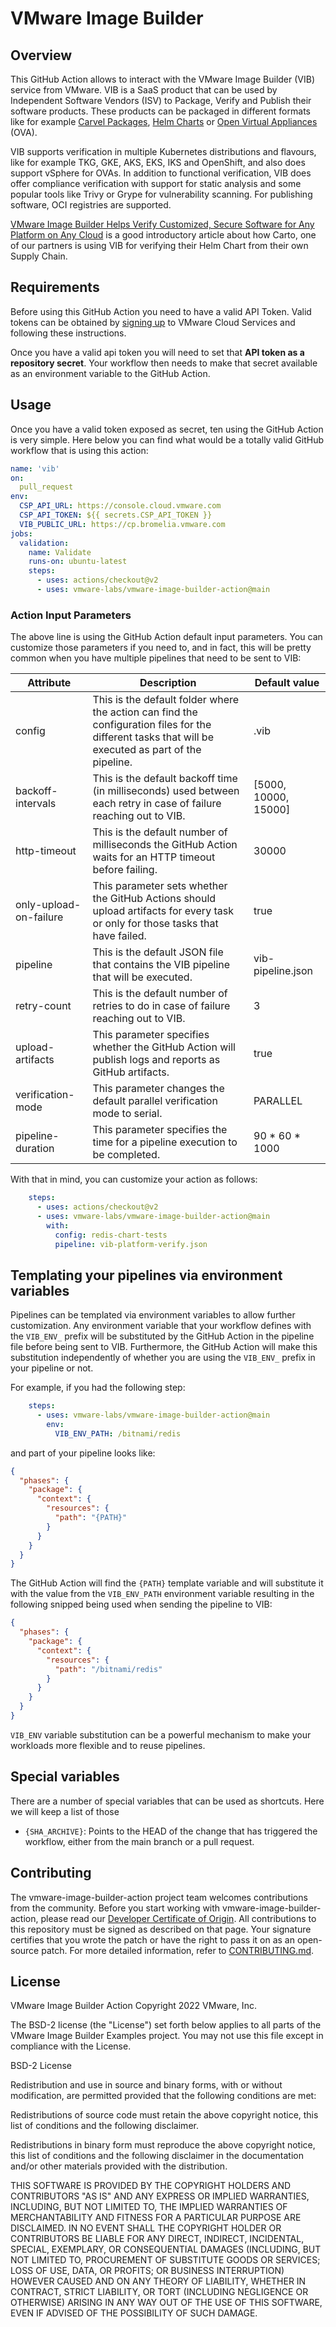 # VMware Image Builder

## Overview

This GitHub Action allows to interact with the VMware Image Builder (VIB) service from VMware. VIB is a SaaS product that can be used by Independent Software Vendors (ISV) to Package, Verify and Publish their software products. These products can be packaged in different formats like for example [Carvel Packages](https://carvel.dev), [Helm Charts](https://helm.sh) or [Open Virtual Appliances](https://docs.vmware.com/en/VMware-vSphere/7.0/com.vmware.vsphere.vm_admin.doc/GUID-AE61948B-C2EE-436E-BAFB-3C7209088552.html) (OVA).

VIB supports verification in multiple Kubernetes distributions and flavours, like for example TKG, GKE, AKS, EKS, IKS and OpenShift, and also does support vSphere for OVAs. In addition to functional verification, VIB does offer compliance verification with support for static analysis and some popular tools like Trivy or Grype for vulnerability scanning. For publishing software, OCI registries are supported.

[VMware Image Builder Helps Verify Customized, Secure Software for Any Platform on Any Cloud](https://tanzu.vmware.com/content/blog/vmware-image-builder-verifies-customized-secure-software) is a good introductory article about how Carto, one of our partners is using VIB for verifying their Helm Chart from their own Supply Chain.

## Requirements

Before using this GitHub Action you need to have a valid API Token. Valid tokens can be obtained by [signing up](https://console.cloud.vmware.com) to VMware Cloud Services and following these instructions.

Once you have a valid api token you will need to set that **API token as a repository secret**. Your workflow then needs to make that secret available as an environment variable to the GitHub Action.

## Usage

Once you have a valid token exposed as secret, ten using the GitHub Action is very simple. Here below you can find what would be a totally valid GitHub workflow that is using this action:

```yaml
name: 'vib'
on:
  pull_request
env:
  CSP_API_URL: https://console.cloud.vmware.com
  CSP_API_TOKEN: ${{ secrets.CSP_API_TOKEN }}
  VIB_PUBLIC_URL: https://cp.bromelia.vmware.com
jobs:
  validation:
    name: Validate
    runs-on: ubuntu-latest
    steps:
      - uses: actions/checkout@v2
      - uses: vmware-labs/vmware-image-builder-action@main
```

### Action Input Parameters

The above line is using the GitHub Action default input parameters. You can customize those parameters if you need to, and in fact, this will be pretty common when you have multiple pipelines that need to be sent to VIB:

| Attribute              | Description                                                                                                                                         | Default value        |
| ---------------------- | --------------------------------------------------------------------------------------------------------------------------------------------------- | -------------------- |
| config                 | This is the default folder where the action can find the configuration files for the different tasks that will be executed as part of the pipeline. | .vib                 |
| backoff-intervals      | This is the default backoff time (in milliseconds) used between each retry in case of failure reaching out to VIB.                                                    | [5000, 10000, 15000] |
| http-timeout           | This is the default number of milliseconds the GitHub Action waits for an HTTP timeout before failing.                                                   | 30000                |
| only-upload-on-failure | This parameter sets whether the GitHub Actions should upload artifacts for every task or only for those tasks that have failed.                     | true                 |
| pipeline               | This is the default JSON file that contains the VIB pipeline that will be executed.                                                                 | vib-pipeline.json    |
| retry-count            | This is the default number of retries to do in case of failure reaching out to VIB.                                                                 | 3                    |
| upload-artifacts       | This parameter specifies whether the GitHub Action will publish logs and reports as GitHub artifacts.                                               | true                 |
| verification-mode      | This parameter changes the default parallel verification mode to serial.                                                                   | PARALLEL             |
| pipeline-duration      | This parameter specifies the time for a pipeline execution to be completed.                                                                  | 90 * 60 * 1000              |

With that in mind, you can customize your action as follows:

```yaml
    steps:
      - uses: actions/checkout@v2
      - uses: vmware-labs/vmware-image-builder-action@main
        with:
          config: redis-chart-tests
          pipeline: vib-platform-verify.json
```

## Templating your pipelines via environment variables

Pipelines can be templated via environment variables to allow further customization. Any environment variable that your workflow defines with the `VIB_ENV_` prefix will be substituted by the GitHub Action in the pipeline file before being sent to VIB. Furthermore, the GitHub Action will make this substitution independently of whether you are using the `VIB_ENV_` prefix in your pipeline or not.

For example, if you had the following step:

```yaml
    steps:
      - uses: vmware-labs/vmware-image-builder-action@main
        env:
          VIB_ENV_PATH: /bitnami/redis
```

and part of your pipeline looks like:

```json
{
  "phases": {
    "package": {
      "context": {
        "resources": {
          "path": "{PATH}"
        }
      }
    }
  }
}
```

The GitHub Action will find the `{PATH}` template variable and will substitute it with the value from the `VIB_ENV_PATH` environment variable resulting in the following snipped being used when sending the pipeline to VIB:

```json
{
  "phases": {
    "package": {
      "context": {
        "resources": {
          "path": "/bitnami/redis"
        }
      }
    }
  }
}
```

`VIB_ENV` variable substitution can be a powerful mechanism to make your workloads more flexible and to reuse pipelines.

## Special variables

There are a number of special variables that can be used as shortcuts. Here we will keep a list of those

* `{SHA_ARCHIVE}`: Points to the HEAD of the change that has triggered the workflow, either from the main branch or a pull request.

## Contributing

The vmware-image-builder-action project team welcomes contributions from the community. Before you start working with vmware-image-builder-action, please
read our [Developer Certificate of Origin](https://cla.vmware.com/dco). All contributions to this repository must be
signed as described on that page. Your signature certifies that you wrote the patch or have the right to pass it on
as an open-source patch. For more detailed information, refer to [CONTRIBUTING.md](CONTRIBUTING.md).

## License

VMware Image Builder Action
Copyright 2022 VMware, Inc.

The BSD-2 license (the "License") set forth below applies to all parts of the VMware Image Builder Examples project. You may not use this file except in compliance with the License.

BSD-2 License

Redistribution and use in source and binary forms, with or without modification, are permitted provided that the following conditions are met:

Redistributions of source code must retain the above copyright notice, this list of conditions and the following disclaimer.

Redistributions in binary form must reproduce the above copyright notice, this list of conditions and the following disclaimer in the documentation and/or other materials provided with the distribution.

THIS SOFTWARE IS PROVIDED BY THE COPYRIGHT HOLDERS AND CONTRIBUTORS "AS IS" AND ANY EXPRESS OR IMPLIED WARRANTIES, INCLUDING, BUT NOT LIMITED TO, THE IMPLIED WARRANTIES OF MERCHANTABILITY AND FITNESS FOR A PARTICULAR PURPOSE ARE DISCLAIMED. IN NO EVENT SHALL THE COPYRIGHT HOLDER OR CONTRIBUTORS BE LIABLE FOR ANY DIRECT, INDIRECT, INCIDENTAL, SPECIAL, EXEMPLARY, OR CONSEQUENTIAL DAMAGES (INCLUDING, BUT NOT LIMITED TO, PROCUREMENT OF SUBSTITUTE GOODS OR SERVICES; LOSS OF USE, DATA, OR PROFITS; OR BUSINESS INTERRUPTION) HOWEVER CAUSED AND ON ANY THEORY OF LIABILITY, WHETHER IN CONTRACT, STRICT LIABILITY, OR TORT (INCLUDING NEGLIGENCE OR OTHERWISE) ARISING IN ANY WAY OUT OF THE USE OF THIS SOFTWARE, EVEN IF ADVISED OF THE POSSIBILITY OF SUCH DAMAGE.

